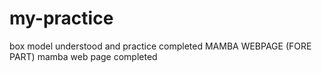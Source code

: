 # my-practice
box model understood and practice completed 
MAMBA WEBPAGE (FORE PART)
mamba web page completed
